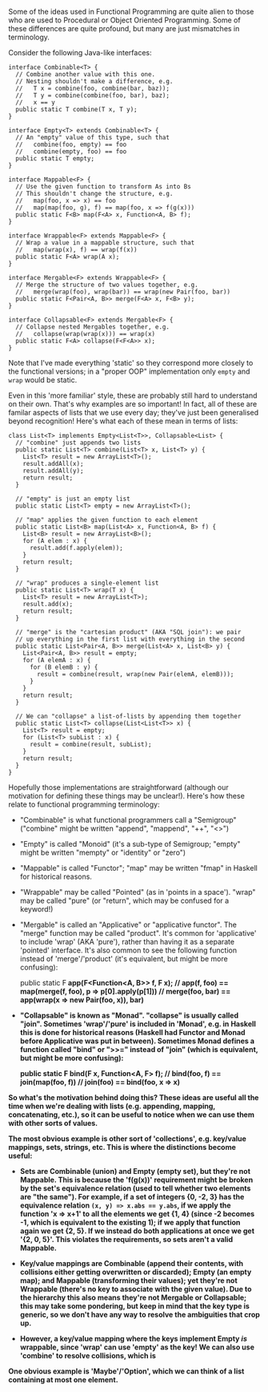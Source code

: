 Some of the ideas used in Functional Programming are quite alien to those who
are used to Procedural or Object Oriented Programming. Some of these differences
are quite profound, but many are just mismatches in terminology.

Consider the following Java-like interfaces:

    interface Combinable<T> {
      // Combine another value with this one.
      // Nesting shouldn't make a difference, e.g.
      //   T x = combine(foo, combine(bar, baz));
      //   T y = combine(combine(foo, bar), baz);
      //   x == y
      public static T combine(T x, T y);
    }

    interface Empty<T> extends Combinable<T> {
      // An "empty" value of this type, such that
      //   combine(foo, empty) == foo
      //   combine(empty, foo) == foo
      public static T empty;
    }

    interface Mappable<F> {
      // Use the given function to transform As into Bs
      // This shouldn't change the structure, e.g.
      //   map(foo, x => x) == foo
      //   map(map(foo, g), f) == map(foo, x => f(g(x)))
      public static F<B> map(F<A> x, Function<A, B> f);
    }

    interface Wrappable<F> extends Mappable<F> {
      // Wrap a value in a mappable structure, such that
      //   map(wrap(x), f) == wrap(f(x))
      public static F<A> wrap(A x);
    }

    interface Mergable<F> extends Wrappable<F> {
      // Merge the structure of two values together, e.g.
      //   merge(wrap(foo), wrap(bar)) == wrap(new Pair(foo, bar))
      public static F<Pair<A, B>> merge(F<A> x, F<B> y);
    }

    interface Collapsable<F> extends Mergable<F> {
      // Collapse nested Mergables together, e.g.
      //   collapse(wrap(wrap(x))) == wrap(x)
      public static F<A> collapse(F<F<A>> x);
    }

Note that I've made everything 'static' so they correspond more closely to the functional versions; in a "proper OOP" implementation only `empty` and `wrap` would be static.

Even in this 'more familiar' style, these are probably still hard to understand on their own. That's why examples are so important! In fact, all of these are familar aspects of lists that we use every day; they've just been generalised beyond recognition! Here's what each of these mean in terms of lists:

    class List<T> implements Empty<List<T>>, Collapsable<List> {
      // "combine" just appends two lists
      public static List<T> combine(List<T> x, List<T> y) {
        List<T> result = new ArrayList<T>();
        result.addAll(x);
        result.addAll(y);
        return result;
      }

      // "empty" is just an empty list
      public static List<T> empty = new ArrayList<T>();

      // "map" applies the given function to each element
      public static List<B> map(List<A> x, Function<A, B> f) {
        List<B> result = new ArrayList<B>();
        for (A elem : x) {
          result.add(f.apply(elem));
        }
        return result;
      }

      // "wrap" produces a single-element list
      public static List<T> wrap(T x) {
        List<T> result = new ArrayList<T>);
        result.add(x);
        return result;
      }

      // "merge" is the "cartesian product" (AKA "SQL join"): we pair
      // up everything in the first list with everything in the second
      public static List<Pair<A, B>> merge(List<A> x, List<B> y) {
        List<Pair<A, B>> result = empty;
        for (A elemA : x) {
          for (B elemB : y) {
            result = combine(result, wrap(new Pair(elemA, elemB)));
          }
        }
        return result;
      }

      // We can "collapse" a list-of-lists by appending them together
      public static List<T> collapse(List<List<T>> x) {
        List<T> result = empty;
        for (List<T> subList : x) {
          result = combine(result, subList);
        }
        return result;
      }
    }

Hopefully those implementations are straightforward (although our motivation for defining these things may be unclear!). Here's how these relate to functional programming terminology:

 - "Combinable" is what functional programmers call a "Semigroup" ("combine" might be written "append", "mappend", "++", "<>")

 - "Empty" is called "Monoid" (it's a sub-type of Semigroup; "empty" might be written "mempty" or "identity" or "zero")

 - "Mappable" is called "Functor"; "map" may be written "fmap" in Haskell for historical reasons.

 - "Wrappable" may be called "Pointed" (as in 'points in a space'). "wrap" may be called "pure" (or "return", which may be confused for a keyword!)

 - "Mergable" is called an "Applicative" or "applicative functor". The "merge" function may be called "product". It's common for 'applicative' to include 'wrap' (AKA 'pure'), rather than having it as a separate 'pointed' interface. It's also common to see the following function instead of 'merge'/'product' (it's equivalent, but might be more confusing):

    public static F<B> app(F<Function<A, B>> f, F<A> x);
    // app(f, foo) == map(merge(f, foo), p => p[0].apply(p[1]))
    // merge(foo, bar) == app(wrap(x => new Pair(foo, x)), bar)

 - "Collapsable" is known as "Monad". "collapse" is usually called "join". Sometimes 'wrap'/'pure' is included in 'Monad', e.g. in Haskell this is done for historical reasons (Haskell had Functor and Monad before Applicative was put in between). Sometimes Monad defines a function called "bind" or ">>=" instead of "join" (which is equivalent, but might be more confusing):

    public static F<B> bind(F<A> x, Function<A, F<B>> f);
    // bind(foo, f) == join(map(foo, f))
    // join(foo) == bind(foo, x => x)

So what's the motivation behind doing this? These ideas are useful all the time when we're dealing with lists (e.g. appending, mapping, concatenating, etc.), so it can be useful to notice when we can use them with other sorts of values.

The most obvious example is other sort of 'collections', e.g. key/value mappings, sets, strings, etc. This is where the distinctions become useful:

 - Sets are Combinable (union) and Empty (empty set), but they're not Mappable. This is because the 'f(g(x))' requirement might be broken by the set's equivalence relation (used to tell whether two elements are "the same"). For example, if a set of integers {0, -2, 3} has the equivalence relation `(x, y) => x.abs == y.abs`, if we apply the function 'x => x+1' to all the elements we get {1, 4} (since -2 becomes -1, which is equivalent to the existing 1); if we apply that function again we get {2, 5}. If we instead do both applications at once we get '{2, 0, 5}'. This violates the requirements, so sets aren't a valid Mappable.

 - Key/value mappings are Combinable (append their contents, with collisions either getting overwritten or discarded); Empty (an empty map); and Mappable (transforming their values); yet they're not Wrappable (there's no key to associate with the given value). Due to the hierarchy this also means they're not Mergable or Collapsable; this may take some pondering, but keep in mind that the key type is generic, so we don't have any way to resolve the ambiguities that crop up.

 - However, a key/value mapping where the keys implement Empty *is* wrappable, since 'wrap' can use 'empty' as the key! We can also use 'combine' to resolve collisions, which is

One obvious example is 'Maybe'/'Option', which we can think of a list containing at most one element.
